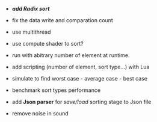 - ***add Radix sort***
- fix the data write and comparation count
- use multithread
- use compute shader to sort?

- run with abitrary number of element at runtime.
- add scripting (number of element, sort type...) with Lua
- simulate to find worst case - average case - best case
- benchmark sort types performance
- add **Json parser** for *save/load* sorting stage to Json file

- remove noise in sound
